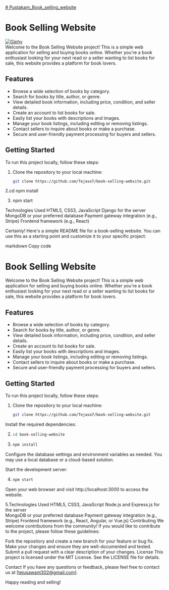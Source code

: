 [# Pustakam_Book_selling_website](https://tejassawant07.pythonanywhere.com/)
# Book Selling Website

[![Giphy](https://media.giphy.com/media/TyNiKSSbpMcoveJ75f/giphy.gif)]()<br>
Welcome to the Book Selling Website project! This is a simple web application for selling and buying books online. Whether you're a book enthusiast looking for your next read or a seller wanting to list books for sale, this website provides a platform for book lovers.

## Features

- Browse a wide selection of books by category.
- Search for books by title, author, or genre.
- View detailed book information, including price, condition, and seller details.
- Create an account to list books for sale.
- Easily list your books with descriptions and images.
- Manage your book listings, including editing or removing listings.
- Contact sellers to inquire about books or make a purchase.
- Secure and user-friendly payment processing for buyers and sellers.

## Getting Started

To run this project locally, follow these steps:

1. Clone the repository to your local machine:

   ```bash
   git clone https://github.com/Tejaso7/book-selling-website.git
2.cd 
npm install

3. npm start

Technologies Used
HTML5, CSS3, JavaScript
Django for the server
MongoDB or your preferred database
Payment gateway integration (e.g., Stripe)
Frontend framework (e.g., React)


Certainly! Here's a simple README file for a book-selling website. You can use this as a starting point and customize it to your specific project:

markdown
Copy code
# Book Selling Website

Welcome to the Book Selling Website project! This is a simple web application for selling and buying books online. Whether you're a book enthusiast looking for your next read or a seller wanting to list books for sale, this website provides a platform for book lovers.

## Features

- Browse a wide selection of books by category.
- Search for books by title, author, or genre.
- View detailed book information, including price, condition, and seller details.
- Create an account to list books for sale.
- Easily list your books with descriptions and images.
- Manage your book listings, including editing or removing listings.
- Contact sellers to inquire about books or make a purchase.
- Secure and user-friendly payment processing for buyers and sellers.

## Getting Started

To run this project locally, follow these steps:

1. Clone the repository to your local machine:

   ```bash
   git clone https://github.com/Tejaso7/book-selling-website.git
Install the required dependencies:

2.
   ```bash
   cd book-selling-website
3.
   ```bash
   npm install

Configure the database settings and environment variables as needed. You may use a local database or a cloud-based solution.

Start the development server:

4.
   ```bash
   npm start
Open your web browser and visit http://localhost:3000 to access the website.

5.Technologies Used
   HTML5, CSS3, JavaScript
   Node.js and Express.js for the server   
   MongoDB or your preferred database
   Payment gateway integration (e.g., Stripe)
   Frontend framework (e.g., React, Angular, or Vue.js)
   Contributing
We welcome contributions from the community! If you would like to contribute to the project, please follow these guidelines:

Fork the repository and create a new branch for your feature or bug fix.
Make your changes and ensure they are well-documented and tested.
Submit a pull request with a clear description of your changes.
License
This project is licensed under the MIT License. See the LICENSE file for details.

Contact
If you have any questions or feedback, please feel free to contact us at [tejusawant302@gmail.com].

Happy reading and selling!
